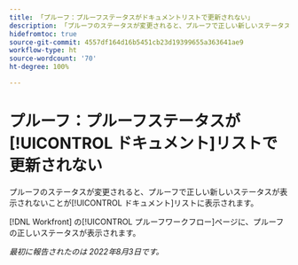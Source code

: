 ```yaml
---
title: 「プルーフ：プルーフステータスがドキュメントリストで更新されない」
description: 「プルーフのステータスが変更されると、プルーフで正しい新しいステータスが表示されないことがドキュメントリストに表示されます。」
hidefromtoc: true
source-git-commit: 4557df164d16b5451cb23d19399655a363641ae9
workflow-type: ht
source-wordcount: '70'
ht-degree: 100%

---
```



# プルーフ：プルーフステータスが[!UICONTROL ドキュメント]リストで更新されない

プルーフのステータスが変更されると、プルーフで正しい新しいステータスが表示されないことが[!UICONTROL ドキュメント]リストに表示されます。

[!DNL Workfront] の[!UICONTROL プルーフワークフロー]ページに、プルーフの正しいステータスが表示されます。

_最初に報告されたのは 2022年8月3日です。_

